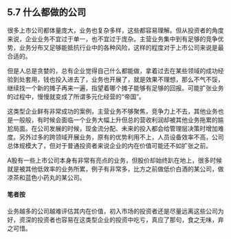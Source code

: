 ## 5.7 什么都做的公司
很多上市公司都体量庞大，业务也复杂多样，这些都容易理解。但从投资者的角度来说，企业业务不宜过于单一，也不宜过于庞杂。主营业务集中到有足够的竞争优势，业务分布又足够能抵抗行业中的各种风险，这样的程度对于上市公司来说是最合适的。

但是人总是贪婪的，总有企业觉得自己什么都能做，拿着过去在某些领域的成功经验到处套用，钱也投入进去了，业务也开展了，就是效果不理想，那么不气不馁，继续找一个新的摊子再来一遍，指望着哪个摊子能够有足够的回报。可能扩张业务的过程中，慢慢就变成了所谓多元化经营的“帝国”。

这类型企业鲜有非常成功的案例，主营业务不够聚焦，竞争力上不去，其他业务也是一般般，有时候会面临一个业务大幅上升但总的营收利润却被其他业务拖累的尴尬局面。在公司发展的时候，现金流分配、未来的投入都会给管理层决策时增加难度。另外过多的跨领域开展业务，原有的优势利用不上，人员设备效率不高，公司总体规模大了，但对于普通投资者来说企业的内在价值可能还不如扩张之前。

A股有一些上市公司本身有非常有亮点的业务，但股价却始终趴在地上，很多时候就是被其他低效率的业务所累，例子有非常多，比方之前做低价白酒的某公司，做凉茶和蓝色小药丸的某公司。

#### 笔者按
业务越多的公司越难评估其内在价值，初入市场的投资者还是尽量远离这些公司为好，资深的投资者也容易在这类型企业的投资中吃亏，真应了那句，食之无味，弃之可惜。
